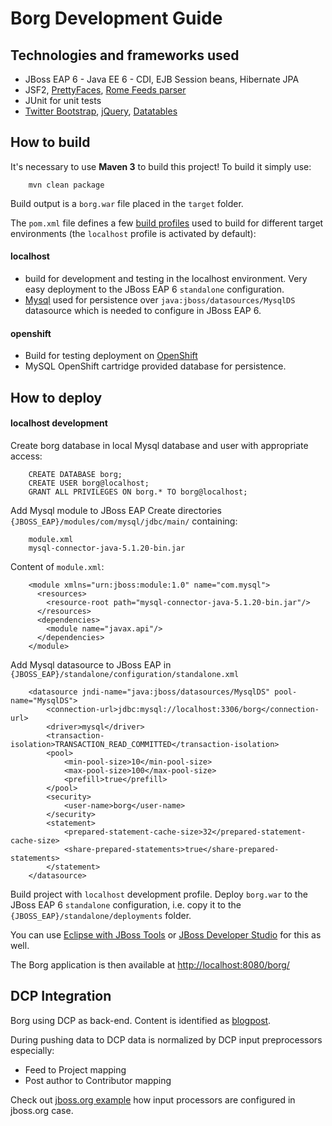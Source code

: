 Borg Development Guide
======================

Technologies and frameworks used
--------------------------------

* JBoss EAP 6 - Java EE 6 - CDI, EJB Session beans, Hibernate JPA
* JSF2, [PrettyFaces](http://ocpsoft.org/prettyfaces/), [Rome Feeds parser](https://rometools.jira.com/wiki/display/ROME/Home)
* JUnit for unit tests
* [Twitter Bootstrap](http://twitter.github.com/bootstrap/), [jQuery](http://jquery.com/), [Datatables](http://www.datatables.net/)

How to build
------------

It's necessary to use **Maven 3** to build this project! To build it simply use:

		mvn clean package

Build output is a `borg.war` file placed in the `target` folder.

The `pom.xml` file defines a few [build profiles](http://maven.apache.org/guides/introduction/introduction-to-profiles.html) 
used to build for different target environments (the `localhost` profile is activated by default):

#### localhost 

* build for development and testing in the localhost environment. Very easy deployment to the JBoss EAP 6 `standalone` configuration. 
* [Mysql](http://www.mysql.com/) used for persistence over `java:jboss/datasources/MysqlDS` datasource which is needed to configure in JBoss EAP 6.

#### openshift

* Build for testing deployment on [OpenShift](http://openshift.redhat.com) 
* MySQL OpenShift cartridge provided database for persistence.


How to deploy
-------------

#### localhost development

Create borg database in local Mysql database and user with appropriate access:

		CREATE DATABASE borg;
		CREATE USER borg@localhost;
		GRANT ALL PRIVILEGES ON borg.* TO borg@localhost;

Add Mysql module to JBoss EAP
Create directories `{JBOSS_EAP}/modules/com/mysql/jdbc/main/` containing:

		module.xml
		mysql-connector-java-5.1.20-bin.jar

Content of `module.xml`:

		<module xmlns="urn:jboss:module:1.0" name="com.mysql">
		  <resources>
		    <resource-root path="mysql-connector-java-5.1.20-bin.jar"/>
		  </resources>
		  <dependencies>
		    <module name="javax.api"/>
		  </dependencies>
		</module>

Add Mysql datasource to JBoss EAP in `{JBOSS_EAP}/standalone/configuration/standalone.xml`

		<datasource jndi-name="java:jboss/datasources/MysqlDS" pool-name="MysqlDS">
			<connection-url>jdbc:mysql://localhost:3306/borg</connection-url>
			<driver>mysql</driver>
			<transaction-isolation>TRANSACTION_READ_COMMITTED</transaction-isolation>
			<pool>
				<min-pool-size>10</min-pool-size>
				<max-pool-size>100</max-pool-size>
				<prefill>true</prefill>
			</pool>
			<security>
				<user-name>borg</user-name>
			</security>
			<statement>
				<prepared-statement-cache-size>32</prepared-statement-cache-size>
				<share-prepared-statements>true</share-prepared-statements>
			</statement>
		</datasource>

Build project with `localhost` development profile. 
Deploy `borg.war` to the JBoss EAP 6 `standalone` configuration, i.e. copy it 
to the `{JBOSS_EAP}/standalone/deployments` folder. 

You can use [Eclipse with JBoss Tools](http://www.jboss.org/tools) or 
[JBoss Developer Studio](https://devstudio.jboss.com) for this as well.


The Borg application is then available at [http://localhost:8080/borg/](http://localhost:8080/borg/)


DCP Integration
---------------

Borg using DCP as back-end. Content is identified as [blogpost](https://github.com/jbossorg/dcp-api/blob/master/documentation/rest-api/content/blogpost.md).

During pushing data to DCP data is normalized by DCP input preprocessors especially:

* Feed to Project mapping
* Post author to Contributor mapping

Check out [jboss.org example](https://github.com/jbossorg/dcp-api/blob/master/configuration/data/provider/jbossorg.json) how input processors are configured in jboss.org case.

